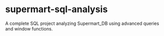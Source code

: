 # supermart-sql-analysis
A complete SQL project analyzing Supermart_DB using advanced queries and window functions.
